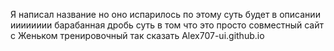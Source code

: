 Я написал название но оно испарилось по этому суть будет в описании ииииииии барабанная дробь суть в том что это просто совместный сайт с Женьком тренировочный так сказать Alex707-ui.github.io
